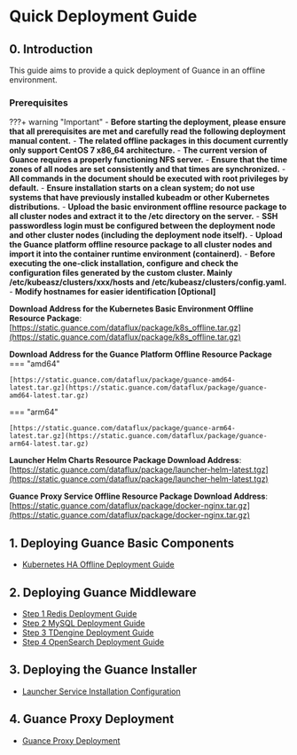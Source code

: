 # Quick Deployment Guide



## 0. Introduction

This guide aims to provide a quick deployment of Guance in an offline environment.

### Prerequisites
???+ warning "Important"
    - **Before starting the deployment, please ensure that all prerequisites are met and carefully read the following deployment manual content.**
    - **The related offline packages in this document currently only support CentOS 7 x86_64 architecture.**
    - **The current version of Guance requires a properly functioning NFS server.**
    - **Ensure that the time zones of all nodes are set consistently and that times are synchronized.**
    - **All commands in the document should be executed with root privileges by default.**
    - **Ensure installation starts on a clean system; do not use systems that have previously installed kubeadm or other Kubernetes distributions.**
    - **Upload the basic environment offline resource package to all cluster nodes and extract it to the /etc directory on the server.**
    - **SSH passwordless login must be configured between the deployment node and other cluster nodes (including the deployment node itself).**
    - **Upload the Guance platform offline resource package to all cluster nodes and import it into the container runtime environment (containerd).**
    - **Before executing the one-click installation, configure and check the configuration files generated by the custom cluster. Mainly /etc/kubeasz/clusters/xxx/hosts and /etc/kubeasz/clusters/config.yaml.**
    - **Modify hostnames for easier identification [Optional]**

**Download Address for the Kubernetes Basic Environment Offline Resource Package**: [https://static.guance.com/dataflux/package/k8s_offline.tar.gz](https://static.guance.com/dataflux/package/k8s_offline.tar.gz)

**Download Address for the Guance Platform Offline Resource Package**
=== "amd64"

    [https://static.guance.com/dataflux/package/guance-amd64-latest.tar.gz](https://static.guance.com/dataflux/package/guance-amd64-latest.tar.gz)
    

=== "arm64"

    
    [https://static.guance.com/dataflux/package/guance-arm64-latest.tar.gz](https://static.guance.com/dataflux/package/guance-arm64-latest.tar.gz)
    



**Launcher Helm Charts Resource Package Download Address**: [https://static.guance.com/dataflux/package/launcher-helm-latest.tgz](https://static.guance.com/dataflux/package/launcher-helm-latest.tgz)

**Guance Proxy Service Offline Resource Package Download Address**: [https://static.guance.com/dataflux/package/docker-nginx.tar.gz](https://static.guance.com/dataflux/package/docker-nginx.tar.gz)



## 1. Deploying Guance Basic Components

- <u>[Kubernetes HA Offline Deployment Guide](Kubernetes-HA-Guide.md)</u> 

  

## 2. Deploying Guance Middleware
- <u>[Step 1 Redis Deployment Guide](Redis-deployment.md)</u> 
- <u>[Step 2 MySQL Deployment Guide](Mysql-deployment.md)</u>  
- <u>[Step 3 TDengine Deployment Guide](Tdengine-deployment.md)</u> 
- <u>[Step 4 OpenSearch Deployment Guide](Opensearch-deployment.md)</u> 




  

  

## 3. Deploying the Guance Installer

-  <u>[Launcher Service Installation Configuration](Launcher-deployment.md)</u> 

## 4. Guance Proxy Deployment

- <u>[Guance Proxy Deployment](Proxy-deployment.md)</u>